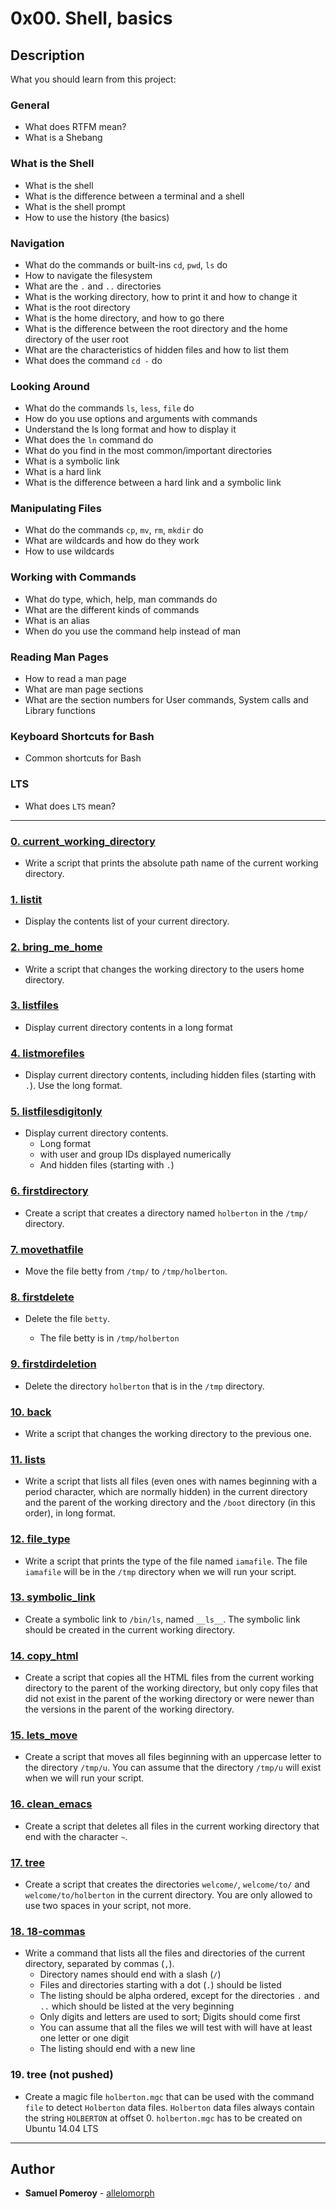 # 0x00. Shell, basics

## Description
What you should learn from this project:

### General

* What does RTFM mean?
* What is a Shebang

### What is the Shell

* What is the shell
* What is the difference between a terminal and a shell
* What is the shell prompt
* How to use the history (the basics)

### Navigation

* What do the commands or built-ins `cd`, `pwd`, `ls` do
* How to navigate the filesystem
* What are the `.` and `..` directories
* What is the working directory, how to print it and how to change it
* What is the root directory
* What is the home directory, and how to go there
* What is the difference between the root directory and the home directory of the user root
* What are the characteristics of hidden files and how to list them
* What does the command `cd -` do

### Looking Around

* What do the commands `ls`, `less`, `file` do
* How do you use options and arguments with commands
* Understand the ls long format and how to display it
* What does the `ln` command do
* What do you find in the most common/important directories
* What is a symbolic link
* What is a hard link
* What is the difference between a hard link and a symbolic link

### Manipulating Files

* What do the commands `cp`, `mv`, `rm`, `mkdir` do
* What are wildcards and how do they work
* How to use wildcards

### Working with Commands

* What do type, which, help, man commands do
* What are the different kinds of commands
* What is an alias
* When do you use the command help instead of man

### Reading Man Pages

* How to read a man page
* What are man page sections
* What are the section numbers for User commands, System calls and Library functions

### Keyboard Shortcuts for Bash

* Common shortcuts for Bash

### LTS

* What does `LTS` mean?


---

### [0. current_working_directory](./0-current_working_directory)
* Write a script that prints the absolute path name of the current working directory.


### [1. listit](./1-listit)
* Display the contents list of your current directory.


### [2. bring_me_home](./2-bring_me_home)
* Write a script that changes the working directory to the users home directory.


### [3. listfiles](./3-listfiles)
* Display current directory contents in a long format


### [4. listmorefiles](./4-listmorefiles)
* Display current directory contents, including hidden files (starting with `.`). Use the long format.


### [5. listfilesdigitonly](./5-listfilesdigitonly)
* Display current directory contents.
  * Long format
  * with user and group IDs displayed numerically
  * And hidden files (starting with `.`)


### [6. firstdirectory](./6-firstdirectory)
* Create a script that creates a directory named `holberton` in the `/tmp/` directory.


### [7. movethatfile](./7-movethatfile)
* Move the file betty from `/tmp/` to `/tmp/holberton`.


### [8. firstdelete](./8-firstdelete)
* Delete the file `betty`.

  * The file betty is in `/tmp/holberton`


### [9. firstdirdeletion](./9-firstdirdeletion)
* Delete the directory `holberton` that is in the `/tmp` directory.


### [10. back](./10-back)
* Write a script that changes the working directory to the previous one.


### [11. lists](./11-lists)
* Write a script that lists all files (even ones with names beginning with a period character, which are normally hidden) in the current directory and the parent of the working directory and the `/boot` directory (in this order), in long format.

### [12. file_type](./12-file_type)
* Write a script that prints the type of the file named `iamafile`. The file `iamafile` will be in the `/tmp` directory when we will run your script.


### [13. symbolic_link](./13-symbolic_link)
* Create a symbolic link to `/bin/ls`, named `__ls__`. The symbolic link should be created in the current working directory. 


### [14. copy_html](./14-copy_html)
* Create a script that copies all the HTML files from the current working directory to the parent of the working directory, but only copy files that did not exist in the parent of the working directory or were newer than the versions in the parent of the working directory.


### [15. lets_move](./15-lets_move)
* Create a script that moves all files beginning with an uppercase letter to the directory `/tmp/u`. You can assume that the directory `/tmp/u` will exist when we will run your script.


### [16. clean_emacs](./16-clean_emacs)
* Create a script that deletes all files in the current working directory that end with the character `~`.


### [17. tree](./17-tree)
* Create a script that creates the directories `welcome/`, `welcome/to/` and `welcome/to/holberton` in the current directory. You are only allowed to use two spaces in your script, not more.


### [18. 18-commas](./18-commas)
* Write a command that lists all the files and directories of the current directory, separated by commas (`,`).
  * Directory names should end with a slash (`/`)
  * Files and directories starting with a dot (`.`) should be listed
  * The listing should be alpha ordered, except for the directories `.` and `..` which should be listed at the very beginning
  * Only digits and letters are used to sort; Digits should come first
  * You can assume that all the files we will test with will have at least one letter or one digit
  * The listing should end with a new line


### 19. tree (not pushed)
* Create a magic file `holberton.mgc` that can be used with the command `file` to detect `Holberton` data files. `Holberton` data files always contain the string `HOLBERTON` at offset 0. `holberton.mgc` has to be created on Ubuntu 14.04 LTS


---

## Author
* **Samuel Pomeroy** - [allelomorph](github.com/allelomorph)